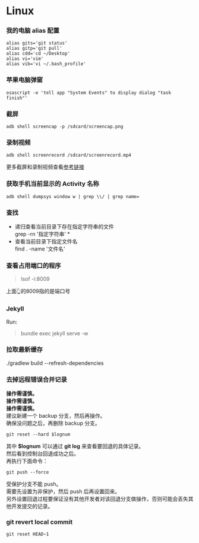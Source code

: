 # Linux

### 我的电脑 alias 配置

```
alias gits='git status'
alias gitp='git pull'
alias cdd='cd ~/Desktop'
alias vi='vim'
alias vib='vi ~/.bash_profile'
```

### 苹果电脑弹窗
```
osascript -e 'tell app "System Events" to display dialog "task finish"'
```

### 截屏
```
adb shell screencap -p /sdcard/screencap.png
```

### 录制视频
```
adb shell screenrecord /sdcard/screenrecord.mp4
```

更多截屏和录制视频查看[参考链接](https://blog.csdn.net/gdutxiaoxu/article/details/69802895)

### 获取手机当前显示的 Activity 名称
```
adb shell dumpsys window w | grep \\/ | grep name=
```
### 查找
- 递归查看当前目录下存在指定字符串的文件  
grep -rn '指定字符串' *
- 查看当前目录下指定文件名  
find . -name '文件名'

### 查看占用端口的程序
>lsof -i:8009

上面👆的8009指的是端口号


### Jekyll
Run: 
>bundle exec jekyll serve -w


### 拉取最新缓存

./gradlew build --refresh-dependencies 


### 去掉远程错误合并记录

**操作需谨慎。**  
**操作需谨慎。**  
**操作需谨慎。**  
建议新建一个 backup 分支，然后再操作。  
确保没问题之后，再删除 backup 分支。  
```
git reset --hard $lognum 
```
其中 **$lognum** 可以通过 **git log** 来查看要回退的具体记录。  
然后看到控制台回退成功之后。  
再执行下面命令：
```
git push --force  
```
受保护分支不能 push。  
需要先设置为非保护，然后 push 后再设置回来。  
另外设置回退过程要保证没有其他开发者对该回退分支做操作，否则可能会丢失其他开发提交的记录。

### git revert local commit
```
git reset HEAD~1
```
